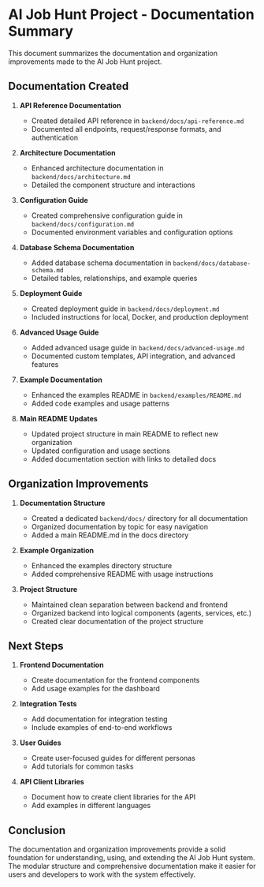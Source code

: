 # AI Job Hunt Project - Documentation Summary

This document summarizes the documentation and organization improvements made to the AI Job Hunt project.

## Documentation Created

1. **API Reference Documentation**
   - Created detailed API reference in `backend/docs/api-reference.md`
   - Documented all endpoints, request/response formats, and authentication

2. **Architecture Documentation**
   - Enhanced architecture documentation in `backend/docs/architecture.md`
   - Detailed the component structure and interactions

3. **Configuration Guide**
   - Created comprehensive configuration guide in `backend/docs/configuration.md`
   - Documented environment variables and configuration options

4. **Database Schema Documentation**
   - Added database schema documentation in `backend/docs/database-schema.md`
   - Detailed tables, relationships, and example queries

5. **Deployment Guide**
   - Created deployment guide in `backend/docs/deployment.md`
   - Included instructions for local, Docker, and production deployment

6. **Advanced Usage Guide**
   - Added advanced usage guide in `backend/docs/advanced-usage.md`
   - Documented custom templates, API integration, and advanced features

7. **Example Documentation**
   - Enhanced the examples README in `backend/examples/README.md`
   - Added code examples and usage patterns

8. **Main README Updates**
   - Updated project structure in main README to reflect new organization
   - Updated configuration and usage sections
   - Added documentation section with links to detailed docs

## Organization Improvements

1. **Documentation Structure**
   - Created a dedicated `backend/docs/` directory for all documentation
   - Organized documentation by topic for easy navigation
   - Added a main README.md in the docs directory

2. **Example Organization**
   - Enhanced the examples directory structure
   - Added comprehensive README with usage instructions

3. **Project Structure**
   - Maintained clean separation between backend and frontend
   - Organized backend into logical components (agents, services, etc.)
   - Created clear documentation of the project structure

## Next Steps

1. **Frontend Documentation**
   - Create documentation for the frontend components
   - Add usage examples for the dashboard

2. **Integration Tests**
   - Add documentation for integration testing
   - Include examples of end-to-end workflows

3. **User Guides**
   - Create user-focused guides for different personas
   - Add tutorials for common tasks

4. **API Client Libraries**
   - Document how to create client libraries for the API
   - Add examples in different languages

## Conclusion

The documentation and organization improvements provide a solid foundation for understanding, using, and extending the AI Job Hunt system. The modular structure and comprehensive documentation make it easier for users and developers to work with the system effectively.
